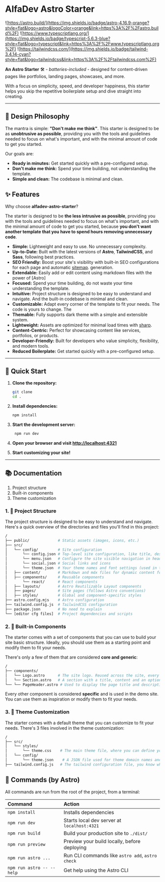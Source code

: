 # AlfaDev Astro Starter
![https://astro.build/](https://img.shields.io/badge/astro-4.16.9-orange?style=flat&logo=astro&logoColor=orange&link=https%3A%2F%2Fastro.build%2F)
![https://www.typescriptlang.org/](https://img.shields.io/badge/typescript-5.6.3-blue?style=flat&logo=typescript&link=https%3A%2F%2Fwww.typescriptlang.org%2F)
![https://tailwindcss.com/](https://img.shields.io/badge/tailwind-3.4.14-cyan?style=flat&logo=tailwindcss&link=https%3A%2F%2Ftailwindcss.com%2F)


**An Astro Starter** 🛠️ - *batteries-included* - designed for content-driven pages like portfolios, landing pages, showcases, and more.

With a focus on simplicity, speed, and developer happiness, this starter helps you skip the repetitive boilerplate setup and dive straight into creating.  

---

## 🎨 Design Philosophy

The mantra is simple: **"Don't make me think"**. This starter is designed to be as **unobtrusive as possible**, providing you with the tools and guidelines needed to focus on what's important, and with the minimal amount of code to get you started.

Our goals are:
- **Ready in minutes:** Get started quickly with a pre-configured setup.
- **Don't make me think:** Spend your time building, not understanding the template.
- **Simple and clean:** The codebase is minimal and clean.



## ✨ Features

Why choose **alfadev-astro-starter**?

The starter is designed to be **the less intrusive as possible**, providing you with the tools and guidelines needed to focus on what's important, and with the minimal amount of code to get you started, because **you don't want another template that you have to spend hours removing unnecessary code**.

- **Simple:** Lightweight and easy to use. No unnecessary complexity.
- **Up-to-Date:** Built with the latest versions of **Astro**, **TailwindCSS**, and **Sass**, following best practices.
- **SEO Friendly:** Boost your site's visibility with built-in SEO configurations for each page and automatic [sitemap](https://docs.astro.build/es/guides/integrations-guide/sitemap). generation.
- **Extendable:** Easily add or edit content using markdown files with the power of [Astro]
- **Focused:** Spend your time building, do not waste your time understanding the template.
- **Intuitive:** Project structure is designed to be easy to understand and navigate. And the built-in codebase is minimal and clean.
- **Customizable:** Adapt every corner of the template to fit your needs. The code is yours to change. The 
- **Themable:** Fully supports dark theme with a simple and extensible system.  
- **Lightweight:** Assets are optimized for minimal load times with [sharp](https://sharp.pixelplumbing.com/).
- **Content-Centric:** Perfect for showcasing content like services, portfolios, or products.  
- **Developer-Friendly:** Built for developers who value simplicity, flexibility, and modern tools.
- **Reduced Boilerplate:** Get started quickly with a pre-configured setup.

---

## 🚀 Quick Start

1. **Clone the repository:**

   ```bash
   git clone 
   cd .
   ```

2. **Install dependencies:**

   ```bash
   npm install
   ```

3. **Start the development server:**

   ```bash
    npm run dev
    ```

4. **Open your browser and visit [http://localhost:4321](http://localhost:4321)**

5. **Start customizing your site!**

---

## 📚 Documentation

1. Project structure
2. Built-in components
3. Theme customization

### 1. 📂 Project Structure

The project structure is designed to be easy to understand and navigate. Here's a quick overview of the directories and files you'll find in this project:

```bash
/
├── public/             # Static assets (images, icons, etc.)
├── src/
│   └── config/         # Site configuration
│       └── config.json # Top-level site configuration, like title, description, metas, some astro settings, etc.
│       └── menu.json   # Configure the site visible navigation in header and footer
│       └── social.json # Social links and icons
│       └── theme.json  # Your theme names and font settings (used in tailwind.config.js, related to styles/theme.css)
│   ├── content/        # Markdown and mdx files for dynamic content following the Astro conventions (see below)
│   ├── components/     # Reusable components
│       └── react/      # React components
│   ├── layouts/        # Astro Reutilizable Layout components
│   ├── pages/          # Site pages (follows Astro conventions)
│   ├── styles/         # Global and component-specific styles
├── astro.config.mjs    # Astro configuration
├── tailwind.config.js  # TailwindCSS configuration
├── package.json        # No need to explain
└── [editor cfg files]  # Project dependencies and scripts
```

### 2. 🧩 Built-in Components

The starter comes with a set of components that you can use to build your site basic structure.
Ideally, you should use them as a starting point and modify them to fit your needs.

There's only a few of them that are considered **core and generic**:

```bash
/
├── components/
│   └── Logo.astro      # The site logo. Reused across the site, every page has it.
│   └── Section.astro   # A section with a title, content and an optional image. Is a standard content block that every page has.
└── └── PageHeader.astro # Used to display the page title and description, intended to bind with the page `mdx` data.

```

Every other component is considered **specific** and is used in the demo site. You can use them as inspiration or modify them to fit your needs.

### 3. 🎨 Theme Customization

The starter comes with a default theme that you can customize to fit your needs.
There's 3 files involved in the theme customization:

```bash
/
├── src/
│   └── styles/
│       └── theme.css    # The main theme file, where you can define your colors.
│   └── config/
│       └── theme.json    # A JSON file used for theme domain names and font settings. Define your theme color names and font settings here.
├── tailwind.config.js   # The tailwind configuration file, you know what it is, the other two files are used here.
```
 


## 🧞 Commands (by Astro)

All commands are run from the root of the project, from a terminal:

| Command                   | Action                                           |
| :------------------------ | :----------------------------------------------- |
| `npm install`             | Installs dependencies                            |
| `npm run dev`             | Starts local dev server at `localhost:4321`      |
| `npm run build`           | Build your production site to `./dist/`          |
| `npm run preview`         | Preview your build locally, before deploying     |
| `npm run astro ...`       | Run CLI commands like `astro add`, `astro check` |
| `npm run astro -- --help` | Get help using the Astro CLI                     |

